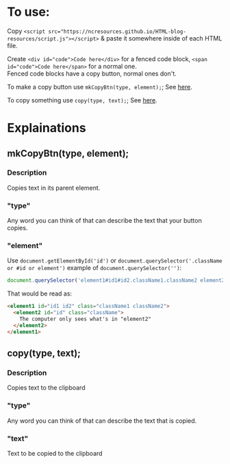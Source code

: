 # To use:

Copy ```<script src="https://ncresources.github.io/HTML-blog-resources/script.js"></script>``` & paste it somewhere inside of each HTML file.

Create ```<div id="code">Code here</div>``` for a fenced code block, ```<span id="code">Code here</span>``` for a normal one.  
Fenced code blocks have a copy button, normal ones don't.

To make a copy button use ```mkCopyBtn(type, element);```; See [here](#mkcopybtntype-element).

To copy something use ```copy(type, text);```; See [here](#copytype-text).

# Explainations

## mkCopyBtn(type, element);

### Description

Copies text in its parent element.

### "type"

Any word you can think of that can describe the text that your button copies.

### "element"

Use ```document.getElementById('id')``` or ```document.querySelector('.className or #id or element')``` example of ```document.querySelector('')```: 
``` js
document.querySelector('element1#id1#id2.className1.className2 element2.className#id')
```
That would be read as:
``` html
<element1 id="id1 id2" class="className1 className2">
  <element2 id="id" class="className">
    The computer only sees what's in "element2"
  </element2>
</element1>
```

## copy(type, text);

### Description

Copies text to the clipboard

### "type"

Any word you can think of that can describe the text that is copied.

### "text"

Text to be copied to the clipboard
